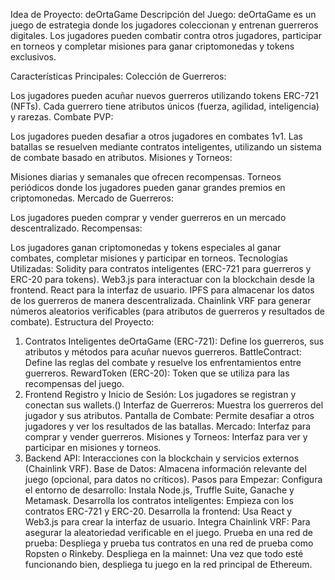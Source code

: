 

Idea de Proyecto: deOrtaGame
Descripción del Juego:
deOrtaGame es un juego de estrategia donde los jugadores coleccionan y entrenan guerreros digitales. Los jugadores pueden combatir contra otros jugadores, participar en torneos y completar misiones para ganar criptomonedas y tokens exclusivos.

Características Principales:
Colección de Guerreros:

Los jugadores pueden acuñar nuevos guerreros utilizando tokens ERC-721 (NFTs).
Cada guerrero tiene atributos únicos (fuerza, agilidad, inteligencia) y rarezas.
Combate PVP:

Los jugadores pueden desafiar a otros jugadores en combates 1v1.
Las batallas se resuelven mediante contratos inteligentes, utilizando un sistema de combate basado en atributos.
Misiones y Torneos:

Misiones diarias y semanales que ofrecen recompensas.
Torneos periódicos donde los jugadores pueden ganar grandes premios en criptomonedas.
Mercado de Guerreros:

Los jugadores pueden comprar y vender guerreros en un mercado descentralizado.
Recompensas:

Los jugadores ganan criptomonedas y tokens especiales al ganar combates, completar misiones y participar en torneos.
Tecnologías Utilizadas:
Solidity para contratos inteligentes (ERC-721 para guerreros y ERC-20 para tokens).
Web3.js para interactuar con la blockchain desde la frontend.
React para la interfaz de usuario.
IPFS para almacenar los datos de los guerreros de manera descentralizada.
Chainlink VRF para generar números aleatorios verificables (para atributos de guerreros y resultados de combate).
Estructura del Proyecto:
1. Contratos Inteligentes
deOrtaGame (ERC-721): Define los guerreros, sus atributos y métodos para acuñar nuevos guerreros.
BattleContract: Define las reglas del combate y resuelve los enfrentamientos entre guerreros.
RewardToken (ERC-20): Token que se utiliza para las recompensas del juego.
2. Frontend
Registro y Inicio de Sesión: Los jugadores se registran y conectan sus wallets.()
Interfaz de Guerreros: Muestra los guerreros del jugador y sus atributos.
Pantalla de Combate: Permite desafiar a otros jugadores y ver los resultados de las batallas.
Mercado: Interfaz para comprar y vender guerreros.
Misiones y Torneos: Interfaz para ver y participar en misiones y torneos.
3. Backend
API: Interacciones con la blockchain y servicios externos (Chainlink VRF).
Base de Datos: Almacena información relevante del juego (opcional, para datos no críticos).
Pasos para Empezar:
Configura el entorno de desarrollo: Instala Node.js, Truffle Suite, Ganache y Metamask.
Desarrolla los contratos inteligentes: Empieza con los contratos ERC-721 y ERC-20.
Desarrolla la frontend: Usa React y Web3.js para crear la interfaz de usuario.
Integra Chainlink VRF: Para asegurar la aleatoriedad verificable en el juego.
Prueba en una red de prueba: Despliega y prueba tus contratos en una red de prueba como Ropsten o Rinkeby.
Despliega en la mainnet: Una vez que todo esté funcionando bien, despliega tu juego en la red principal de Ethereum.
